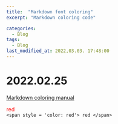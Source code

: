 ```yaml
---
title:  "Markdown font coloring"
excerpt: "Markdown coloring code"

categories:
  - Blog
tags:
  - Blog
last_modified_at: 2022,03.03. 17:48:00
---
```


# 2022.02.25

[Markdown coloring manual](https://geniewishescometrue.tistory.com/101) <br>

<span style = 'color: red'> red </span> <br>
```<span style = 'color: red'> red </span>```
<br>
